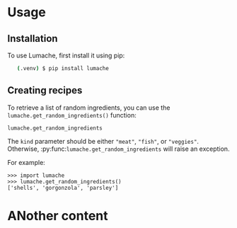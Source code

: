 # Usage

## Installation


To use Lumache, first install it using pip:

```bash
   (.venv) $ pip install lumache
```

## Creating recipes

To retrieve a list of random ingredients,
you can use the `lumache.get_random_ingredients()` function:

`lumache.get_random_ingredients`

The `kind` parameter should be either `"meat"`, `"fish"`,
or `"veggies"`. Otherwise, :py:func:`lumache.get_random_ingredients`
will raise an exception.


For example:

```console
>>> import lumache
>>> lumache.get_random_ingredients()
['shells', 'gorgonzola', 'parsley']
```

# ANother content